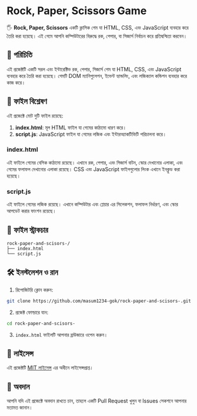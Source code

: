 # Rock, Paper, Scissors Game

🖐️ **Rock, Paper, Scissors** একটি ক্লাসিক গেম যা HTML, CSS, এবং JavaScript ব্যবহার করে তৈরি করা হয়েছে। এই গেমে আপনি কম্পিউটারের বিরুদ্ধে রক, পেপার, বা সিজার্স নির্বাচন করে প্রতিদ্বন্দ্বিতা করবেন।

## 📌 পরিচিতি

এই প্রজেক্টটি একটি সরল এবং ইন্টারেক্টিভ রক, পেপার, সিজার্স গেম যা HTML, CSS, এবং JavaScript ব্যবহার করে তৈরি করা হয়েছে। গেমটি DOM ম্যানিপুলেশন, ইভেন্ট হ্যান্ডলিং, এবং লজিক্যাল কন্ডিশন ব্যবহার করে কাজ করে।

## 🧩 ফাইল বিশ্লেষণ

এই প্রজেক্টে মোট দুটি ফাইল রয়েছে:

1. **index.html**: মূল HTML ফাইল যা গেমের কাঠামো ধারণ করে।
2. **script.js**: JavaScript ফাইল যা গেমের লজিক এবং ইন্টারঅ্যাকটিভিটি পরিচালনা করে।

### index.html

এই ফাইলে গেমের বেসিক কাঠামো রয়েছে। এখানে রক, পেপার, এবং সিজার্স বাটন, স্কোর দেখানোর এলাকা, এবং গেমের ফলাফল দেখানোর এলাকা রয়েছে। CSS এবং JavaScript ফাইলগুলোর লিংক এখানে ইনক্লুড করা হয়েছে।

### script.js

এই ফাইলে গেমের লজিক রয়েছে। এখানে কম্পিউটার এবং প্লেয়ার এর সিলেকশন, ফলাফল নির্ধারণ, এবং স্কোর আপডেট করার ফাংশন রয়েছে।

## 📂 ফাইল স্ট্রাকচার

```
rock-paper-and-scisors-/
├── index.html
└── script.js
```

## 🛠️ ইনস্টলেশন ও রান

1. রিপোজিটরি ক্লোন করুন:

```bash
git clone https://github.com/masum1234-gok/rock-paper-and-scisors-.git
```

2. প্রজেক্ট ফোল্ডারে যান:

```bash
cd rock-paper-and-scisors-
```

3. `index.html` ফাইলটি আপনার ব্রাউজারে ওপেন করুন।

## 📄 লাইসেন্স

এই প্রজেক্টটি [MIT লাইসেন্স](https://opensource.org/licenses/MIT) এর অধীনে লাইসেন্সপ্রাপ্ত।

## 📢 অবদান

আপনি যদি এই প্রজেক্টে অবদান রাখতে চান, তাহলে একটি Pull Request খুলুন বা Issues সেকশনে আপনার মতামত জানান।
